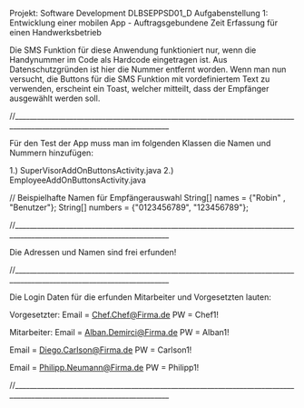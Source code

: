 Projekt: Software Development DLBSEPPSD01_D Aufgabenstellung 1: Entwicklung einer mobilen App - Auftragsgebundene Zeit Erfassung für einen Handwerksbetrieb

Die SMS Funktion für diese Anwendung funktioniert nur, wenn die Handynummer im Code als Hardcode eingetragen ist. Aus Datenschutzgründen ist hier die Nummer entfernt worden.
Wenn man nun versucht, die Buttons für die SMS Funktion mit vordefiniertem Text zu verwenden, erscheint ein Toast, welcher mitteilt, dass der Empfänger ausgewählt werden soll.

//_________________________________________________________________________________________________________________________

Für den Test der App muss man im folgenden Klassen die Namen und Nummern hinzufügen:

1.) SuperVisorAddOnButtonsActivity.java
2.) EmployeeAddOnButtonsActivity.java

// Beispielhafte Namen für Empfängerauswahl
    String[] names = {"Robin" , "Benutzer"};
    String[] numbers = {"0123456789", "123456789"};

//_________________________________________________________________________________________________________________________

Die Adressen und Namen sind frei erfunden!

//_________________________________________________________________________________________________________________________


Die Login Daten für die erfunden Mitarbeiter und Vorgesetzten lauten:

Vorgesetzter:
Email = Chef.Chef@Firma.de 
PW = Chef1!



Mitarbeiter:
Email = Alban.Demirci@Firma.de
PW = Alban1!

Email = Diego.Carlson@Firma.de
PW = Carlson1!

Email = Philipp.Neumann@Firma.de
PW = Philipp1!


//_________________________________________________________________________________________________________________________


    
